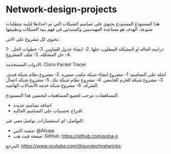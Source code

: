 # Network-design-projects

هذا المستودع المستودع يحتوي على تصاميم الشبكات التي تم اعدادها لتلبية متطلبات متنوعة.
الهدف هو مساعدة المهندسين والمبتدئين في فهم بنية الشبكات وتطبيقها

يحتوي كل مشروع على الاتي:

1- دراسة الحاله او المشكله المطلوب حلها.
2- انشاء جدول للعناوين.
3- خطوات الحل.
4- حل المشكله.
5- ملف المشروع.

الادوات المستخدمه:
Cisco Packet Tracer

امثلة على التصاميم:
1- مشروع انشاء شبكة مكتب صغيره.
2- مشروع نظام شبكة فندق.
3- مشروع شبكة الحرم الجامعي.
4- مشروع نظام شبكة بنك.
5- مشروع شبكة اعمال الشركه.
6- مشروع شبكة خدمة الاتصالات الهاتفيه.

المساهمات:
مرحب لجميع المساهمات لتحسين هذا المستودع.
- اضافة تصاميم جديده.
- اقتراح تحسينات على التصاميم الحاليه.
  

التواصل:
اي استفسارات, تواصل معي عبر:
- منصة اكس: @Atiupp
- صفحة قيت هب: GitHub: https://github.com/aisha-x


المرجع:
https://www.youtube.com/@gurutechnetworks

  



